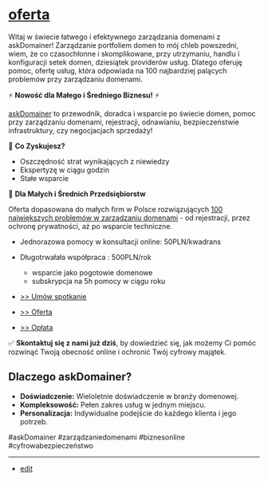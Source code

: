 # [oferta](http://oferta.askdomainer.com)

Witaj w świecie łatwego i efektywnego zarządzania domenami z askDomainer! 
Zarządzanie portfoliem domen to mój chleb powszedni, wiem, że co czasochłonne i skomplikowane, przy utrzymaniu, handlu i konfiguracji setek domen, dziesiątek providerów usług.
Dlatego oferuję pomoc, ofertę usług, która odpowiada na 100 najbardziej palących problemów przy zarządzaniu domenami. 


⚡ **Nowość dla Małego i Średniego Biznesu!** ⚡

[askDomainer](http://www.askdomain.com) to przewodnik, doradca i wsparcie po świecie domen, pomoc przy zarządzaniu domenami, rejestracji, odnawianiu, bezpieczeństwie infrastruktury, czy negocjacjach sprzedaży!


🚀 **Co Zyskujesz?**

- Oszczędność strat wynikających z niewiedzy
- Ekspertyzę w ciągu godzin
- Stałe wsparcie


💼 **Dla Małych i Średnich Przedsiębiorstw**

Oferta dopasowana do małych firm w Polsce rozwiązujących [100 największych problemów w zarządzaniu domenami](http://100.askdomainer.com) - od rejestracji, przez ochronę prywatności, aż po wsparcie techniczne.
+ Jednorazowa pomocy w konsultacji online: 50PLN/kwadrans
+ Długotrwałała współpraca : 500PLN/rok
  + wsparcie jako pogotowie domenowe
  + subskrypcja na 5h pomocy w ciągu roku
 
+ [ >> Umów spotkanie](http://termin.askDomainer.com)
+ [ >> Oferta](http://order.askDomainer.com)
+ [ >> Opłata](http://pay.askDomainer.com)
  

✅ **Skontaktuj się z nami już dziś**, by dowiedzieć się, jak możemy Ci pomóc rozwinąć Twoją obecność online i ochronić Twój cyfrowy majątek.


## Dlaczego askDomainer?
- **Doświadczenie:** Wieloletnie doświadczenie w branży domenowej.
- **Kompleksowość:** Pełen zakres usług w jednym miejscu.
- **Personalizacja:** Indywidualne podejście do każdego klienta i jego potrzeb.

  
#askDomainer #zarządzaniedomenami #biznesonline #cyfrowabezpieczeństwo

---

+ [edit](https://github.com/askdomainer/oferta/edit/main/README.md)
